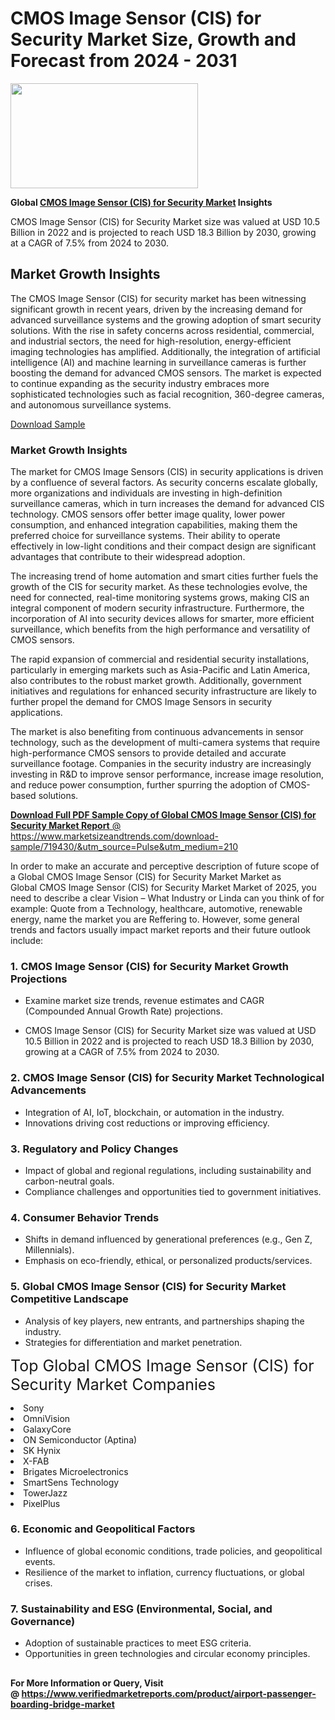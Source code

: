 <H1>CMOS Image Sensor (CIS) for Security Market Size, Growth and Forecast from 2024 - 2031</H1><img class="aligncenter size-medium wp-image-584254" src="https://thirdeyenews.in/wp-content/uploads/2024/09/Global-Market-Research-300x168.jpeg" alt="" width="300" height="168" /><p><strong>Global&nbsp;<a href="https://www.marketsizeandtrends.com/download-sample/719430/&amp;utm_source=Pulse&amp;utm_medium=210">CMOS Image Sensor (CIS) for Security Market</a> Insights</strong></p><p>CMOS Image Sensor (CIS) for Security Market size was valued at USD 10.5 Billion in 2022 and is projected to reach USD 18.3 Billion by 2030, growing at a CAGR of 7.5% from 2024 to 2030.</p><p><h2>Market Growth Insights</h2> <p>The CMOS Image Sensor (CIS) for security market has been witnessing significant growth in recent years, driven by the increasing demand for advanced surveillance systems and the growing adoption of smart security solutions. With the rise in safety concerns across residential, commercial, and industrial sectors, the need for high-resolution, energy-efficient imaging technologies has amplified. Additionally, the integration of artificial intelligence (AI) and machine learning in surveillance cameras is further boosting the demand for advanced CMOS sensors. The market is expected to continue expanding as the security industry embraces more sophisticated technologies such as facial recognition, 360-degree cameras, and autonomous surveillance systems.</p> <p><a href="#">Download Sample</a></p> <h3>Market Growth Insights</h3> <p>The market for CMOS Image Sensors (CIS) in security applications is driven by a confluence of several factors. As security concerns escalate globally, more organizations and individuals are investing in high-definition surveillance cameras, which in turn increases the demand for advanced CIS technology. CMOS sensors offer better image quality, lower power consumption, and enhanced integration capabilities, making them the preferred choice for surveillance systems. Their ability to operate effectively in low-light conditions and their compact design are significant advantages that contribute to their widespread adoption.</p> <p>The increasing trend of home automation and smart cities further fuels the growth of the CIS for security market. As these technologies evolve, the need for connected, real-time monitoring systems grows, making CIS an integral component of modern security infrastructure. Furthermore, the incorporation of AI into security devices allows for smarter, more efficient surveillance, which benefits from the high performance and versatility of CMOS sensors.</p> <p>The rapid expansion of commercial and residential security installations, particularly in emerging markets such as Asia-Pacific and Latin America, also contributes to the robust market growth. Additionally, government initiatives and regulations for enhanced security infrastructure are likely to further propel the demand for CMOS Image Sensors in security applications.</p> <p>The market is also benefiting from continuous advancements in sensor technology, such as the development of multi-camera systems that require high-performance CMOS sensors to provide detailed and accurate surveillance footage. Companies in the security industry are increasingly investing in R&D to improve sensor performance, increase image resolution, and reduce power consumption, further spurring the adoption of CMOS-based solutions.</p> <p><a href="#"></p><p><span class=""><strong>Download Full PDF Sample Copy of Global CMOS Image Sensor (CIS) for Security Market Report</strong> @ <a href="https://www.marketsizeandtrends.com/download-sample/719430/&amp;utm_source=Pulse&amp;utm_medium=210" target="_blank">https://www.marketsizeandtrends.com/download-sample/719430/&amp;utm_source=Pulse&amp;utm_medium=210</a></span></p><p>In order to make an accurate and perceptive description of future scope of a Global&nbsp;CMOS Image Sensor (CIS) for Security Market Market as Global&nbsp;CMOS Image Sensor (CIS) for Security Market Market of 2025, you need to describe a clear Vision &ndash; What Industry or Linda can you think of for example: Quote from a Technology, healthcare, automotive, renewable energy, name the market you are Reffering to. However, some general trends and factors usually impact market reports and their future outlook include:</p><h3>1.&nbsp;<strong>CMOS Image Sensor (CIS) for Security Market Growth Projections</strong></h3><ul><li>Examine market size trends, revenue estimates and CAGR (Compounded Annual Growth Rate) projections.</li><li><p>CMOS Image Sensor (CIS) for Security Market size was valued at USD 10.5 Billion in 2022 and is projected to reach USD 18.3 Billion by 2030, growing at a CAGR of 7.5% from 2024 to 2030.</p></li></ul><h3>2.&nbsp;<strong>CMOS Image Sensor (CIS) for Security Market Technological Advancements</strong></h3><ul><li>Integration of AI, IoT, blockchain, or automation in the industry.</li><li>Innovations driving cost reductions or improving efficiency.</li></ul><h3>3.&nbsp;<strong>Regulatory and Policy Changes</strong></h3><ul><li>Impact of global and regional regulations, including sustainability and carbon-neutral goals.</li><li>Compliance challenges and opportunities tied to government initiatives.</li></ul><h3>4.&nbsp;<strong>Consumer Behavior Trends</strong></h3><ul><li>Shifts in demand influenced by generational preferences (e.g., Gen Z, Millennials).</li><li>Emphasis on eco-friendly, ethical, or personalized products/services.</li></ul><h3>5.&nbsp;<strong>Global CMOS Image Sensor (CIS) for Security Market Competitive Landscape</strong></h3><ul><li>Analysis of key players, new entrants, and partnerships shaping the industry.</li><li>Strategies for differentiation and market penetration.</li></ul><p data-pm-slice="1 1 []"><span style="color: inherit; font-family: inherit; font-size: 25px;">Top Global CMOS Image Sensor (CIS) for Security Market Companies</span></p><div class="" data-test-id=""><p><li>Sony</li><li> OmniVision</li><li> GalaxyCore</li><li> ON Semiconductor (Aptina)</li><li> SK Hynix</li><li> X-FAB</li><li> Brigates Microelectronics</li><li> SmartSens Technology</li><li> TowerJazz</li><li> PixelPlus</li></p></div><h3>6.&nbsp;<strong>Economic and Geopolitical Factors</strong></h3><ul><li>Influence of global economic conditions, trade policies, and geopolitical events.</li><li>Resilience of the market to inflation, currency fluctuations, or global crises.</li></ul><h3>7.&nbsp;<strong>Sustainability and ESG (Environmental, Social, and Governance)</strong></h3><ul><li>Adoption of sustainable practices to meet ESG criteria.</li><li>Opportunities in green technologies and circular economy principles.</li></ul><h2><strong style="font-size: 14px;">For More Information or Query, Visit @&nbsp;</strong><a style="background-color: #ffffff; font-size: 14px;" href="https://www.marketsizeandtrends.com/report/cmos-image-sensor-cis-for-security-market/" target="_blank">https://www.verifiedmarketreports.com/product/airport-passenger-boarding-bridge-market</a></h2>

